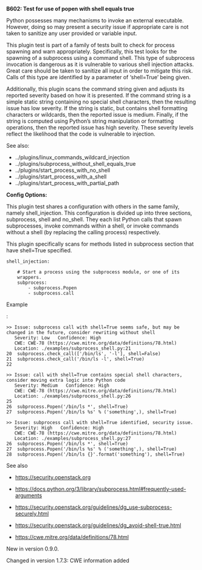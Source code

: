 **B602: Test for use of popen with shell equals true**

Python possesses many mechanisms to invoke an external executable.
However, doing so may present a security issue if appropriate care is
not taken to sanitize any user provided or variable input.

This plugin test is part of a family of tests built to check for process
spawning and warn appropriately. Specifically, this test looks for the
spawning of a subprocess using a command shell. This type of subprocess
invocation is dangerous as it is vulnerable to various shell injection
attacks. Great care should be taken to sanitize all input in order to
mitigate this risk. Calls of this type are identified by a parameter of
‘shell=True’ being given.

Additionally, this plugin scans the command string given and adjusts its
reported severity based on how it is presented. If the command string is
a simple static string containing no special shell characters, then the
resulting issue has low severity. If the string is static, but contains
shell formatting characters or wildcards, then the reported issue is
medium. Finally, if the string is computed using Python’s string
manipulation or formatting operations, then the reported issue has high
severity. These severity levels reflect the likelihood that the code is
vulnerable to injection.

See also:

- ../plugins/linux_commands_wildcard_injection
- ../plugins/subprocess_without_shell_equals_true
- ../plugins/start_process_with_no_shell
- ../plugins/start_process_with_a\_shell
- ../plugins/start_process_with_partial_path

**Config Options:**

This plugin test shares a configuration with others in the same family,
namely shell_injection. This configuration is divided up into three
sections, subprocess, shell and no_shell. They each list Python calls
that spawn subprocesses, invoke commands within a shell, or invoke
commands without a shell (by replacing the calling process)
respectively.

This plugin specifically scans for methods listed in subprocess section
that have shell=True specified.

    shell_injection:

        # Start a process using the subprocess module, or one of its
        wrappers.
        subprocess:
            - subprocess.Popen
            - subprocess.call

Example

:

    >> Issue: subprocess call with shell=True seems safe, but may be
    changed in the future, consider rewriting without shell
       Severity: Low   Confidence: High
       CWE: CWE-78 (https://cwe.mitre.org/data/definitions/78.html)
       Location: ./examples/subprocess_shell.py:21
    20  subprocess.check_call(['/bin/ls', '-l'], shell=False)
    21  subprocess.check_call('/bin/ls -l', shell=True)
    22

    >> Issue: call with shell=True contains special shell characters,
    consider moving extra logic into Python code
       Severity: Medium   Confidence: High
       CWE: CWE-78 (https://cwe.mitre.org/data/definitions/78.html)
       Location: ./examples/subprocess_shell.py:26
    25
    26  subprocess.Popen('/bin/ls *', shell=True)
    27  subprocess.Popen('/bin/ls %s' % ('something',), shell=True)

    >> Issue: subprocess call with shell=True identified, security issue.
       Severity: High   Confidence: High
       CWE: CWE-78 (https://cwe.mitre.org/data/definitions/78.html)
       Location: ./examples/subprocess_shell.py:27
    26  subprocess.Popen('/bin/ls *', shell=True)
    27  subprocess.Popen('/bin/ls %s' % ('something',), shell=True)
    28  subprocess.Popen('/bin/ls {}'.format('something'), shell=True)

See also

- <a href="https://security.openstack.org" class="reference external"
  shape="rect">https://security.openstack.org</a>

- <a
  href="https://docs.python.org/3/library/subprocess.html#frequently-used-arguments"
  class="reference external"
  shape="rect">https://docs.python.org/3/library/subprocess.html#frequently-used-arguments</a>

- <a
  href="https://security.openstack.org/guidelines/dg_use-subprocess-securely.html"
  class="reference external"
  shape="rect">https://security.openstack.org/guidelines/dg_use-subprocess-securely.html</a>

- <a
  href="https://security.openstack.org/guidelines/dg_avoid-shell-true.html"
  class="reference external"
  shape="rect">https://security.openstack.org/guidelines/dg_avoid-shell-true.html</a>

- <a href="https://cwe.mitre.org/data/definitions/78.html"
  class="reference external"
  shape="rect">https://cwe.mitre.org/data/definitions/78.html</a>

New in version 0.9.0.

Changed in version 1.7.3: CWE information added
